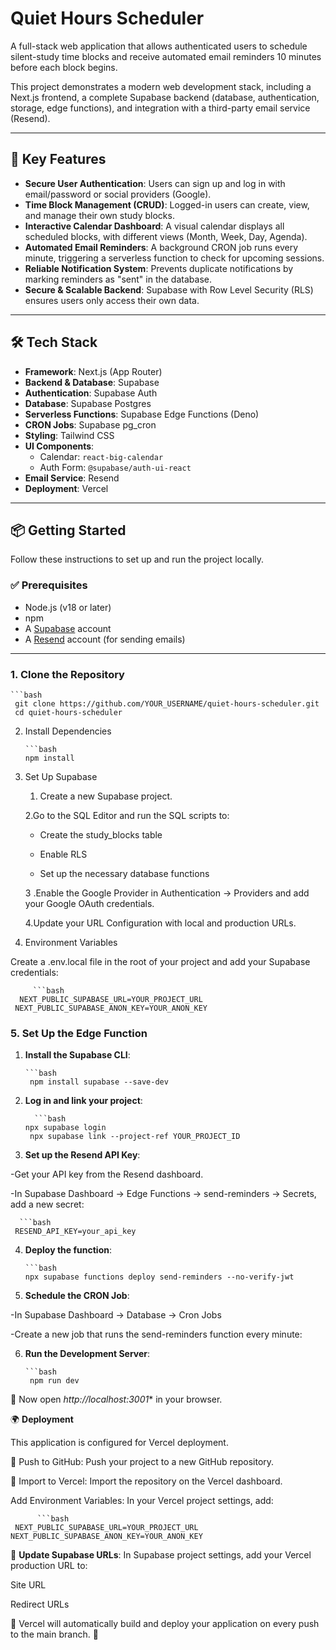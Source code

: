 # Quiet Hours Scheduler

A full-stack web application that allows authenticated users to schedule silent-study time blocks and receive automated email reminders 10 minutes before each block begins.

This project demonstrates a modern web development stack, including a Next.js frontend, a complete Supabase backend (database, authentication, storage, edge functions), and integration with a third-party email service (Resend).

---

## 🚀 Key Features

- **Secure User Authentication**: Users can sign up and log in with email/password or social providers (Google).  
- **Time Block Management (CRUD)**: Logged-in users can create, view, and manage their own study blocks.  
- **Interactive Calendar Dashboard**: A visual calendar displays all scheduled blocks, with different views (Month, Week, Day, Agenda).  
- **Automated Email Reminders**: A background CRON job runs every minute, triggering a serverless function to check for upcoming sessions.  
- **Reliable Notification System**: Prevents duplicate notifications by marking reminders as "sent" in the database.  
- **Secure & Scalable Backend**: Supabase with Row Level Security (RLS) ensures users only access their own data.  

---

## 🛠 Tech Stack

- **Framework**: Next.js (App Router)  
- **Backend & Database**: Supabase  
- **Authentication**: Supabase Auth  
- **Database**: Supabase Postgres  
- **Serverless Functions**: Supabase Edge Functions (Deno)  
- **CRON Jobs**: Supabase pg_cron  
- **Styling**: Tailwind CSS  
- **UI Components**:  
  - Calendar: `react-big-calendar`  
  - Auth Form: `@supabase/auth-ui-react`  
- **Email Service**: Resend  
- **Deployment**: Vercel  

---

## 📦 Getting Started

Follow these instructions to set up and run the project locally.

### ✅ Prerequisites

- Node.js (v18 or later)  
- npm  
- A [Supabase](https://supabase.com/) account  
- A [Resend](https://resend.com/) account (for sending emails)  

---

### 1. Clone the Repository

    ```bash
     git clone https://github.com/YOUR_USERNAME/quiet-hours-scheduler.git
     cd quiet-hours-scheduler


2. Install Dependencies

       ```bash
       npm install

3. Set Up Supabase
    1. Create a new Supabase project.

    2.Go to the SQL Editor and run the SQL scripts to:

    - Create the study_blocks table

    - Enable RLS

     - Set up the necessary database functions

    3 .Enable the Google Provider in Authentication → Providers and add your Google OAuth credentials.

    4.Update your URL Configuration with local and production URLs.

 4. Environment Variables

Create a .env.local file in the root of your project and add your Supabase credentials:

         ```bash
      NEXT_PUBLIC_SUPABASE_URL=YOUR_PROJECT_URL
     NEXT_PUBLIC_SUPABASE_ANON_KEY=YOUR_ANON_KEY

     
### 5. Set Up the Edge Function

1. **Install the Supabase CLI**:

       ```bash
        npm install supabase --save-dev

2. **Log in and link your project**:
   
         ```bash
       npx supabase login
        npx supabase link --project-ref YOUR_PROJECT_ID


3. **Set up the Resend API Key**:

-Get your API key from the Resend dashboard.

-In Supabase Dashboard → Edge Functions → send-reminders → Secrets, add a new secret:

      ```bash
     RESEND_API_KEY=your_api_key


4. **Deploy the function**:

       ```bash
       npx supabase functions deploy send-reminders --no-verify-jwt


5. **Schedule the CRON Job**:

-In Supabase Dashboard → Database → Cron Jobs

-Create a new job that runs the send-reminders function every minute:



6. **Run the Development Server**:

       ```bash
        npm run dev


📌 Now open *http://localhost:3001**
 in your browser.

🌍 **Deployment**

This application is configured for Vercel deployment.

   🚀 Push to GitHub: Push your project to a new GitHub repository.

  🚀 Import to Vercel: Import the repository on the Vercel dashboard.

Add Environment Variables: In your Vercel project settings, add:

          ```bash
     NEXT_PUBLIC_SUPABASE_URL=YOUR_PROJECT_URL
    NEXT_PUBLIC_SUPABASE_ANON_KEY=YOUR_ANON_KEY


📌 **Update Supabase URLs**:
In Supabase project settings, add your Vercel production URL to:

Site URL

Redirect URLs

📌 Vercel will automatically build and deploy your application on every push to the main branch. 🚀


 
 
